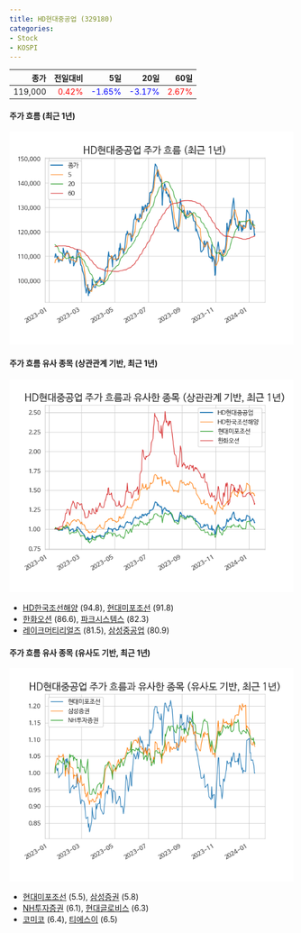 ```yaml
---
title: HD현대중공업 (329180)
categories:
- Stock
- KOSPI
---
```


|종가|전일대비|5일|20일|60일|
|---:|-------:|--:|---:|---:|
|119,000|<span style="color: red">0.42%</span>|<span style="color: blue">-1.65%</span>|<span style="color: blue">-3.17%</span>|<span style="color: red">2.67%</span>|

<!-- more -->

#### 주가 흐름 (최근 1년)
![329180](/assets/images/stock/329180.png)


#### 주가 흐름 유사 종목 (상관관계 기반, 최근 1년)
![329180](/assets/images/stock/329180_corr.png)
- [HD한국조선해양](/009540/) (94.8), [현대미포조선](/010620/) (91.8)
- [한화오션](/042660/) (86.6), [파크시스템스](/140860/) (82.3)
- [레이크머티리얼즈](/281740/) (81.5), [삼성중공업](/010140/) (80.9)


#### 주가 흐름 유사 종목 (유사도 기반, 최근 1년)
![329180](/assets/images/stock/329180_sim.png)
- [현대미포조선](/010620/) (5.5), [삼성증권](/016360/) (5.8)
- [NH투자증권](/005940/) (6.1), [현대글로비스](/086280/) (6.3)
- [코미코](/183300/) (6.4), [티에스이](/131290/) (6.5)